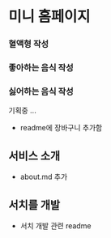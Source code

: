 # 미니 홈페이지
### 혈액형 작성
### 좋아하는 음식 작성
### 싫어하는 음식 작성

기획중 ...

- readme에 장바구니 추가함


## 서비스 소개
- about.md 추가

## 서치를 개발
- 서치 개발 관련 readme